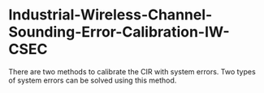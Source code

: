 # Industrial-Wireless-Channel-Sounding-Error-Calibration-IW-CSEC
There are two methods to calibrate the CIR with system errors. Two types of system errors can be solved using this method. 
